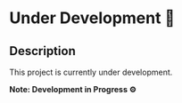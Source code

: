 # Under Development 🚀

## Description

This project is currently under development.

**Note: Development in Progress ⚙️**

